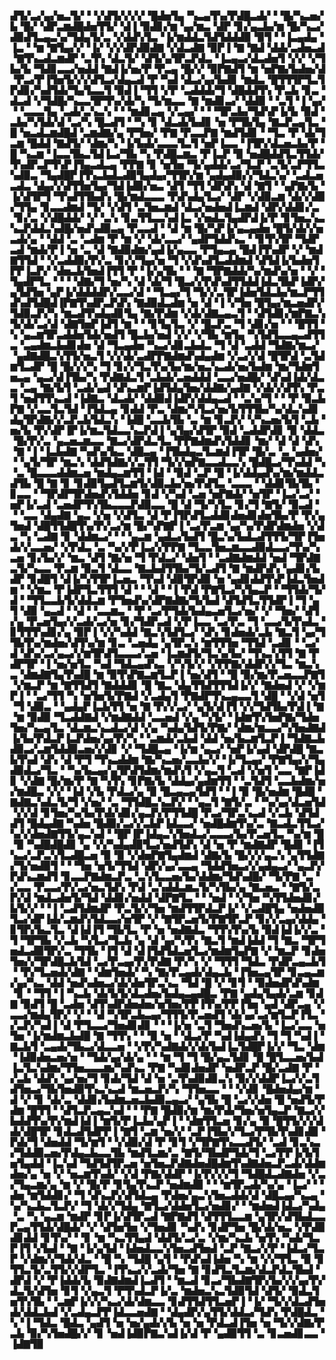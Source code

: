 ▟▜▞▃▞▄▞▅▃▜▞▝▝▞▟▜▞▞▞▞▝█▟▅▜▄▝▚▃▄▜▚▞▛▟█▃▟▞▝▝█▞▚▃▅▞▙▝█▞▝▟▛▃▆▟█▟▅▜▜▞▝▟▐▝▉▟▊▞▆▝▄▞▆▃▝▟▛▝▊▞▄▃▙▞▆▝█▞▚▃▞▟▉▟▜▃▄▃▚▞▜▟▄▜▞▃▝▞▟▟▚▜▃▝▐▞▆▟▟▃▜▟▜▟▟▟▉▝▉▜▝▝▐▃▄▟▄▝▐▃▝▝▆▝▇▜▄▞▞▝▐▞▝▞▞▟▛▟▉▟▇▝▞▟▃▟▇▝▉▛▐▝▇▝▇▟▝▟▟▞▃▟▅▃▟▝▇▜▚▃▟▃▆▟▛▝▃▜▚▝▟▃▜▞▝▟▜▞▄▜▛▃▛▟▃▝▐▃▄▃▞▟▃▟▅▜▝▞▞▝▞▜▙▞▙▝▜▟▊▃▃▞▅▟▟▝▇▟▐▞▅▞▛▝▛▃▄▝█▞▞▝▉▛▇▟▜▝▆▝▅▛▇▞▙▟▅▞▟▝▛▃▞▛▐▜▅▜▞▞▞▟▜▃▞▟▄▃▟▝▛▝▚▟▝▟▃▞▄▞▙▟▊▝▆▟▃▝█▜▜▜▛▜▃▜▛▟▊▞▚▟▜▟▞▜▄▜▃▃▜▝▉▟▐▝▜▜▝▞▛▝▃▟▟▟▞▜▝▟█▟▟▜▚▝▛▃▙▝▊▃▝▟▃▟▝▞▜▟█▞▚▃▃▜▛▜▚▞▟▞▚▝▜▞▆▃▃▝▇▝▆▟▊▃▞▝▟▟▉▝▝▃▜▝▐▝▄▞▝▝▃▃▃▜▄▝▃▟▞▃▚▃▚▝▝▝▆▟▊▃▄▝▞▃▄▞▝▝▝▜▛▃▙▞▜▟▚▛▐▞▙▝▉▟▝▃▙▞▚▜▟▞▟▝▃▞▚▝█▃▟▜▝▝▚▝▊▝▟▃▟▞▙▟▊▝▅▝▛▜▙▜▄▝▇▃▛▃▄▜▃▝█▝▅▃▟▃▆▟█▟▝▃▆▟▇▞▄▝▛▜▅▞▝▛▇▝▛▃▃▛▇▝▆▟▜▟▊▝▝▜▃▝▛▝▟▞▜▃▆▝█▟▟▝▇▟▜▞▝▟▆▞▚▝▐▞▙▟▞▃▃▃▜▃▜▝▅▛▐▃▃▝▐▜▛▞▟▃▅▃▙▞▛▝█▝▚▃▆▝▐▃▃▜▙▃▜▟▐▃▞▜▙▝▚▝▛▟█▃▆▃▝▛▐▃▛▝▉▝▅▟█▟▟▜▃▜▜▟▞▜▚▟▛▃▛▜▚▛▐▜▄▃▟▃▄▝▛▛▇▝▊▝▅▜▅▝▜▞▄▟▟▞▃▞▜▃▛▝▃▜▞▃▛▜▜▃▚▟▉▃▝▜▄▟█▛▐▜▚▃▙▟▃▟▉▜▄▟▄▞▜▜▛▞▆▝▄▟▄▟▉▞▞▜▟▃▚▞▝▃▟▃▅▃▟▃▝▟▄▞▞▟▜▜▅▜▄▞▜▟▐▟▉▞▅▃▝▟▜▝▜▜▝▟▛▟▚▝▟▝▇▜▝▝▄▛▇▞▙▝▐▞▟▜▛▜▝▜▚▟▜▜▙▟▚▝█▞▆▟▃▃▃▝▛▟▚▟▄▜▃▞▝▟▛▝▞▟▉▃▆▝▟▞▞▟▉▞▜▜▄▝▊▃▃▟▆▟▝▜▞▝▞▟▜▝▃▜▅▃▆▟▝▟▃▞▅▟▅▟▐▃▆▟▝▟▛▞▟▟▊▞▃▝▊▞▃▝▞▟█▟▟▞▝▞▝▃▚▝▊▃▜▜▃▃▚▟▐▃▝▞▅▟▃▜▄▟▛▟▐▞▛▝▊▜▅▃▚▃▚▃▛▟▟▃▚▟█▞▅▟▚▟▉▃▄▝▛▃▃▟▝▝▟▝▆▝█▞▚▛▐▞▄▃▄▟▅▝█▜▞▟▞▞▅▃▟▞▄▝▝▟▟▝▃▝▃▟▆▝▛▝▆▝▞▝▟▞▃▃▞▝▄▟▛▜▟▟▚▃▝▝▊▜▚▜▛▝▜▟▛▃▟▝▆▟▞▛▐▝▅▝▃▝▟▝▇▟▉▟▆▞▄▟▐▞▄▃▃▝▛▜▄▃▄▝█▟▐▜▚▟▛▝▞▝▆▟▇▜▜▟▝▝▞▃▟▟▉▞▛▞▃▝▊▞▞▜▄▞▅▝▜▝▞▟▚▟▜▃▟▟▆▟▝▟▜▟▐▞▙▟▅▜▛▛▐▃▛▞▝▟▅▃▙▜▅▟▐▜▜▝▛▝▐▞▄▜▙▝▝▝▇▝▜▛▇▟▟▞▚▞▆▟▚▞▅▝▝▞▝▜▄▟▛▜▃▝▝▝▝▟▇▞▜▝▅▞▚▝▟▝▟▞▜▝█▃▞▞▛▟▚▟▜▜▟▟▐▟▃▜▙▛▐▟▛▞▄▜▟▜▅▝▄▛▐▞▟▟▟▟▛▞▃▃▞▟▝▝▜▃▄▞▜▝▜▞▞▃▜▛▐▟▅▜▟▃▙▞▆▃▛▜▜▟▚▟▜▟█▟▐▛▇▜▚▟▛▃▛▟▚▝▇▟▉▟▃▟▆▝▅▝▟▝▐▝▞▜▅▝█▜▄▞▆▃▅▟▛▞▜▟▉▃▛▞▚▝▆▃▟▜▚▟▄▟▊▜▄▝▇▞▛▟▆▝▞▟▞▟▇▃▄▃▜▝▝▟▜▟▊▞▆▛▇▃▚▜▞▟▞▃▞▟▝▟▇▜▅▛▐▟▜▝▆▝▝▝▊▜▄▜▃▝▞▝█▃▛▃▝▜▝▟▊▞▅▝▝▝█▜▜▝▚▝▄▃▆▜▛▃▟▟▅▜▟▞▅▟▜▝█▃▙▞▅▟▝▞▞▝▞▜▙▝▆▜▄▝▚▜▟▜▃▃▄▃▟▜▜▃▝▃▄▟▆▃▙▟▊▟▅▝▟▝▜▃▄▟▅▝▚▃▞▟▊▃▙▟▃▝▜▝▟▝▃▟▟▝▜▟▇▞▆▃▞▝▄▟▇▟█▃▚▜▜▞▅▃▜▝▞▞▟▞▃▟▛▛▇▟▆▟▚▟▄▟▆▝▞▃▞▞▟▝█▜▛▟▝▃▜▟▆▜▃▟▛▝█▝█▞▞▞▚▝▜▝▊▞▞▜▃▜▚▞▙▞▆▞▅▃▚▃▟▞▅▞▙▟▆▝▆▞▜▟▆▜▅▃▄▝▄▃▞▟▐▜▙▞▚▝▛▟▇▟▃▜▝▃▙▟▞▃▅▟▟▟▝▃▃▞▅▟█▞▝▟▚▟▐▟▞▟▃▃▝▃▄▝▇▞▙▜▝▃▟▞▄▟▝▟▚▃▆▛▐▟▜▟▄▜▅▞▟▟▇▞▄▟▇▝▞▟▞▞▟▜▚▝▛▃▜▝▅▟▜▜▚▃▟▝▐▟▇▃▝▟▃▟▞▝▟▟▉▟▐▟▛▞▟▟▄▃▟▝▝▃▚▞▜▝▝▝▛▝▉▃▙▛▇▝▞▃▃▜▃▜▟▝▐▜▟▃▄▝▊▟▟▝▛▃▝▟▆▞▚▜▃▞▅▞▙▜▜▜▙▞▚▞▟▃▚▟▊▟▄▜▛▟▇▞▞▃▛▃▙▜▟▃▚▝▐▟█▝▃▃▙▜▙▝▃▝▆▝▊▃▛▞▝▞▚▃▅▞▙▜▝▃▙▝▅▞▙▝▛▞▟▛▐▛▐▞▆▃▜▟▃▃▚▃▛▟▐▝▄▜▄▞▟▜▛▝▉▟▝▃▟▟▛▟▊▝▉▝▟▟▃▝█▞▛▞▃▝▄▃▅▃▆▃▃▝▇▃▞▟▛▟▃▜▃▝▛▛▇▟▆▟▚▜▟▟▊▝▆▞▝▟▝▟▝▟▚▝▇▝▐▝▐▃▙▟▇▝▚▟▚▞▙▃▝▟█▃▄▝▐▜▙▟▄▃▜▃▆▟▐▜▛▝█▞▃▝▃▝▄▟▅▞▝▝▄▜▞▜▛▝▆▃▚▝▟▟▜▟▇▞▞▃▜▜▝▜▞▞▅▛▇▃▃▟▃▃▚▝█▟█▃▞▜▚▟▟▝▚▝▃▝█▃▃▃▟▟▆▃▅▝▆▟▄▃▆▜▜▝▐▟▝▝▉▟▝▃▛▝█▝▐▞▟▟▄▟▚▞▆▞▆▟▟▃▟▜▙▝█▝▇▝▊▝▊▟▉▜▄▟▜▃▆▜▞▟▉▃▙▞▅▞▛▟▜▃▝▃▃▃▝▝▟▟▊▜▙▜▙▝▊▃▃▝▝▜▛▟▛▜▛▟▅▟▚▜▟▟▅▝▊▟▝▞▚▟▝▃▅▝▅▛▇▟▞▝▅▜▛▝▐▃▞▃▞▝▅▛▐▞▃▟▝▃▅▟▛▜▚▜▙▃▃▃▛▟▉▃▃▝█▝▟▝▜▞▚▜▃▝▊▞▜▝▇▜▞▝▉▃▟▝▝▝▃▃▝▟▄▟▇▝▄▃▝▞▅▝▞▟▜▃▝▟▝▛▐▜▛▟▜▃▟▟▊▟▅▟▊▟▅▜▙▞▛▝▛▞▄▜▅▟▝▟█▜▜▟█▜▚▞▛▞▃▞▆▝█▞▚▛▇▛▐▝▃▞▛▃▆▝▄▞▚▞▛▟▛▟▆▟▅▝▞▟▃▝▚▝▃▟▇▝▊▝▟▟▆▃▞▝▝▝▄▃▆▝▄▟▃▞▙▟▜▝█▃▚▞▙▟▃▟▜▜▜▞▜▛▐▜▅▟▞▞▃▃▅▞▝▞▛▟▃▝▃▝▚▞▞▛▐▃▞▞▛▛▇▝▜▃▃▜▅▃▆▃▃▟▉▟▃▃▞▜▚▞▚▃▅▝▊▞▙▞▞▝▆▃▝▟▜▝▇▞▅▝▜▝▛▟▃▞▝▟▅▜▝▝▃▟▇▟▆▟▟▝▅▟▝▜▛▟▇▃▜▞▚▃▃▝▛▃▆▝▉▃▜▝▟▃▃▝▇▃▙▟▜▜▙▞▜▞▃▟▜▝▇▝▆▟▛▟▚▝▄▟▊▞▙▟▛▝▊▟█▜▝▟▐▞▚▜▜▛▐▃▅▃▝▜▚▟▝▟▉▜▛▟▉▝▅▝▄▟▊▟▟▜▚▛▐▟▃▜▅▟▆▝▝▞▆▃▝▛▐▟▛▜▃▜▜▜▝▟▝▝▝▟▝▝▐▝▛▟▝▛▇▜▃▞▚▜▄▃▛▝▝▜▜▟▞▜▞▟▝▝▜▜▃▃▙▜▞▟▟▃▆▝▛▜▅▟▚▞▟▛▇▟▇▞▜▞▙▟▝▟▜▟▜▃▜▜▟▛▐▝▜▝▄▜▝▟▉▝▄▃▟▝▝▟▝▝▃▃▆▃▝▝▛▝▃▞▛▜▟▞▙▟▄▃▅▜▃▞▅▞▝▞▝▜▅▞▝▟▜▞▄▝▛▃▅▜▄▞▞▃▟▞▃▞▅▝▊▞▜▟▛▃▟▝▞▛▐▃▃▝▃▞▛▃▝▜▝▃▃▞▙▜▚▟▃▝▊▜▜▜▚▟▊▞▄▝▉▛▐▝▞▞▚▟▟▝▇▃▚▜▟▜▃▞▝▟▚▝▊▟▅▟▞▃▙▝▇▃▜▝▄▞▜▜▙▜▚▞▆▟▅▞▟▜▚▞▆▝▊▃▝▃▅▟▄▝▄▜▛▃▚▝▆▜▜▜▅▝▜▜▟▝▃▟▊▝▝▃▞▟▝▟▚▞▃▞▄▃▞▞▆▜▛▟▜▃▃▃▞▃▅▝▐▃▆▟▜▞▜▃▚▞▙▞▝▜▚▃▚▜▜▝▇▝▛▟▛▜▛▝▐▝▅▞▅▜▃▝▚▟▝▜▟▃▄▟▚▃▝▞▚▜▞▞▝▞▛▛▇▞▟▟▛▞▞▜▃▝▆▃▚▃▝▟▆▟▇▜▄▜▚▟█▝▆▝▉▜▚▛▇▃▆▜▃▛▐▝▅▞▟▜▝▝█▝▉▞▆▞▛▃▅▃▃▛▇▜▝▞▆▃▛▝▆▝▇▜▜▟▜▝▇▟▟▟▊▝█▝▇▃▝▟▄▜▜▟▜▜▜▟▐▞▞▝▇▟▅▟▝▞▝▞▆▛▐▝▝▃▞▜▜▝▚▝▅▜▅▜▞▛▇▟▝▞▃▟▄▜▝▛▇▟▛▜▚▃▄▃▃▜▝▟█▝▝▞▟▝▅▜▝▜▝▟▉▃▝▝▄▟▄▛▐▃▙▜▜▝▅▝▇▝▛▞▞▃▞▝▄▜▞▟▐▜▝▞▞▜▟▜▙▞▛▟▐▝▇▝▆▝▉▟▉▝▜▃▟▟▇▟▝▞▆▟▇▟▟▝▃▃▅▟▝▞▄▝▚▜▞▝▐▟▆▜▚▜▅▛▇▞▜▟▅▜▅▞▚▃▄▜▃▝▟▃▆▃▚▃▟▃▞▟▝▞▄▝▚▟▄▜▟▜▞▛▇▞▝▟▆▞▆▃▃▞▚▜▅▟▇▟▐▞▙▞▛▟▃▛▐▃▛▟▅▞▄▞▛▞▚▝▝▃▆▟▞▃▙▟▝▟▟▝▅▞▙▃▆▜▃▛▐▝▜▟▇▃▙▟▉▃▞▃▆▜▟▟▉▃▅▞▞▟▊▝▞▝▜▟█▃▄▝▐▞▆▝▄▃▞▝▅▛▐▞▄▟▝▟▛▟█▝▇▃▙▜▚▟▝▟▚▝▟▝▛▜▝▜▚▃▟▟▆▝▇▞▚▃▅▞▃▃▙▞▞▝▐▞▜▃▄▞▝▛▇▜▄▞▞▜▄▟▉▟▃▞▜▃▝▝▚▞▙▃▄▞▄▜▛▟▜▟▆▞▆▟▚▜▝▞▄▃▜▝▃▟▝▞▅▜▝▃▃▝▇▛▐▟▊▝▞▟▇▝█▞▆▞▛▝▇▝▚▜▚▝▊▛▇▞▙▝▟▟▄▞▄▟▆▜▜▝▝▃▜▟▜▝▃▃▙▟▆▞▅▞▆▟█▃▝▞▞▝▐▟▝▞▙▝▛▟▃▞▄▝▉▝█▃▄▃▄▜▟▜▝▝▐▝▉▝█▞▅▟▆▝█▟█▝▇▟▇▃▚▟▃▜▞▜▝▞▅▞▝▃▝▜▜▟█▃▚▃▛▞▝▝▄▃▜▝▇▜▞▃▝▝▚▞▄▞▟▃▅▜▟▝▞▞▟▝▊▜▅▞▚▞▙▞▛▟▞▟▊▞▄▃▛▞▛▜▜▟█▝▛▃▞▜▛▃▚▃▟▝▞▃▙▝▟▜▟▟▜▝█▟▄▟▇▝▚▟▅▝█▟▉▞▃▞▞▃▙▛▐▟▃▃▞▝▅▟█▟▆▜▚▞▃▝▇▃▟▃▜▜▃▞▚▞▞▟▅▟▇▜▜▞▄▃▚▟▝▝█▛▐▛▐▟▄▃▚▜▅▟▃▞▃▃▃▞▙▞▛▃▅▜▃▝▚▞▆▝█▝▉▝▚▟█▟█▟▊▝▄▝▞▞▚▟▄▟▉▜▃▞▅▟▜▟▚▝▟▝▅▝▛▝▆▟▇▟▛▝█▟▊▝▐▜▚▃▞▃▛▃▚▜▃▟█▃▅▝▉▝▉▝▞▟▅▛▇▜▄▟▆▟▝▟▇▞▙▝█▞▞▞▄▃▚▝▄▜▜▟▇▞▜▞▅▟▉▜▝▝▝▜▅▝▅▜▞▜▜▟▝▟▛▞▄▞▃▃▄▝▜▟▟▜▅▃▞▞▄▟▄▃▞▝▄▃▛▞▛▟▚▃▆▟▜▝▊▃▃▛▇▟▆▃▛▃▝▃▚▜▃▃▅▞▙▞▟▟▆▞▜▟▚▟█▞▝▜▞▛▇▝▃▝▞▃▃▝▛▃▃▞▛▞▃▞▅▃▜▟▚▝▛▟▝▃▚▟▟▃▆▃▜▞▚▜▙▞▄▝▇▃▅▃▝▝▇▜▞▃▛▞▟▝▆▟▃▟▅▜▞▜▟▝▟▟▊▞▅▟▟▝▟▛▇▜▃▝▝▝▅▟▝▝▞▜▅▝▚▜▜▟▅▟▊▞▙▜▞▞▝▝▐▝▃▟▜▟▆▟▛▝▛▃▜▞▞▜▅▝▆▟▜▜▛▟▃▛▐▞▝▞▃▟█▜▄▝▅▟▅▟▉▜▃▞▟▛▐▟▞▃▆▟▚▜▟▃▃▞▅▜▛▝▞▝▇▜▛▃▅▜▞▛▇▜▛▃▛▝▊▞▞▃▄▞▟▟▄▝▊▜▛▞▙▃▜▃▝▟▐▟▐▜▝▜▙▜▃▝▛▝▅▝▅▟▇▟▃▝▜▜▚▜▚▞▙▝▉▟▐▟▐▞▞▃▝▜▝▜▛▜▙▝▞▃▙▝▚▜▃▞▜▃▙▝▄▝▟▝▄▞▚▜▚▝▇▃▜▝▆▟▐▟▟▝▜▝▇▃▝▜▛▜▅▟▃▟▉▜▛▞▃▝▜▜▙▝▐▜▝▟▝▟▐▜▟▜▟▃▅▜▃▞▆▟▆▜▄▛▇▝▞▝▆▃▛▝▊▟▅▜▅▞▞▜▛▟█▃▙▜▟▝▃▞▛▃▄▞▛▞▛▟▇▝▛▞▚▝▞▝▜▜▜▝▜▟▃▝▛▟▛▃▄▃▙▜▝▝▛▞▜▃▅▟▞▟▇▝▝▟▆▜▅▟▞▝▚▝▇▞▛▃▄▟▞▟▄▃▙▝▐▜▅▃▄▜▛▝▊▃▄▃▆▞▄▞▚▃▝▟▟▝▅▟▚▟▅▃▞▟▞▟▅▜▛▃▚▃▝▜▟▝█▝▞▝▊▜▝▝▉▟▅▟▛▟▚▟▆▝▊▝▝▜▜▝▐▝▚▃▙▝▟▞▙▜▞▟▃▟▅▞▙▟▄▃▄▟█▃▝▛▇▝▄▟▄▜▄▟▞▃▆▝▊▟▇▝▉▟▜▝█▝▃▟▅▝▟▜▚▟▛▟▅▟▅▞▅▜▅▞▛▛▐▜▚▞▛▛▐▜▅▝▄▟▝▟▛▃▄▝▞▃▃▞▆▟▄▜▛▞▝▞▝▝▟▝▚▜▛▃▙▃▄▞▜▜▜▞▛▃▅▟▜▝▟▞▄▞▃▞▆▜▃▛▐▜▃▝▞▃▛▞▚▟▐▝▟▝▛▜▃▃▞▜▅▟▊▟▊▝▝▝▐▞▅▝▃▜▝▜▅▟▚▃▅▞▙▝▐▃▞▃▃▝▅▜▅▝▐▞▆▟▆▃▙▟█▝▇▝▜▜▚▝▝▝▉▝▅▝▝▟▃▞▛▝▚▟▐▟▄▟▚▝▜▝▜▝▚▟▐▝▇▃▙▜▝▃▄▟▞▜▙▃▞▟▃▃▅▝▝▞▛▞▚▟▇▟▞▞▟▞▙▟▐▃▜▟█▛▐▞▞▝▜▃▝▟▆▝▐▟▉▟▅▃▅▞▅▝▝▜▟▞▄▞▟▞▄▝▝▝▆▝▜▝▜▝█▞▄▃▜▟▊▝█▝█▜▃▃▅▞▙▟▐▃▜▃▚▟▆▞▜▜▅▃▃▃▆▞▚▟▚▃▝▛▇▝▚▟▊▟▅▟▛▝▅▟▛▃▛▝█▞▃▟▇▝▛▝▞▃▙▝▟▟▚▝▄▞▅▞▜▝▊▟▞▜▟▝▟▝▅▝▃▜▚▟▉▟▊▃▚▝▉▞▞▟▟▛▐▃▞▞▃▜▟▜▅▃▞▜▙▜▅▟▉▜▚▃▚▃▟▝▆▃▅▃▛▞▚▝▜▜▅▃▃▝▝▝▞▟▊▝█▟▅▟▄▞▆▝▟▝▞▝▊▝▟▞▃▝▟▟▊▞▙▟▆▃▅▃▙▟▉▃▄▃▞▝▄▜▙▝█▝▃▞▞▟▅▝█▝▅▟▜▞▛▟▆▝█▜▜▝▝▟▜▃▛▃▄▃▚▟▝▝▝▛▇▝█▟▉▞▆▝▆▞▛▟▞▜▅▞▅▜▄▃▛▝▇▃▞▞▙▟▟▜▚▞▛▞▆▟▐▟▐▝▆▜▞▛▐▃▙▞▄▛▐▝▝▟▆▜▜▃▅▝▊▞▄▝▉▝█▜▜▞▞▞▟▟▞▟█▜▛▝▊▟▃▟▜▟▛▛▐▝▇▜▝▃▆▝▅▞▞▝▃▛▐▜▙▞▞▜▃▞▛▜▙▜▚▟▊▟▉▝▛▟▞▜▝▟▅▟▟▝▜▞▆▜▝▝▞▟▉▞▟▝▛▝▊▜▝▞▜▛▇▜▚▃▃▟▜▞▝▃▟▝▊▃▚▃▞▜▟▟▉▃▅▞▛▟▄▃▙▃▃▜▙▝▆▟▜▃▆▞▃▝▇▜▞▜▙▟▛▜▟▞▜▝▃▞▛▛▐▞▙▜▅▜▄▟▟▝▐▃▚▟▝▜▟▜▟▜▛▃▅▝▅▜▅▃▛▟▇▟▅▟█▟▆▜▚▟▇▟▅▃▛▃▟▞▟▟▆▟▅▞▄▝▅▝▞▝▅▃▆▜▚▟▞▝▞▟▝▛▇▞▟▟▛▝▐▞▛▞▞▞▜▝▜▟█▟▃▟▇▟▅▝▞▃▞▜▄▃▆▞▄▝▆▝▞▝█▞▛▝▊▜▄▜▚▃▛▝▅▟▆▟▉▝▝▝▆▜▛▃▟▞▚▞▄▝▐▃▞▝▝▟▅▝▆▜▟▟▊▞▝▜▝▟▚▃▛▞▟▜▟▃▄▝▛▟▅▞▄▃▚▜▅▃▟▟▞▟▝▟█▃▄▞▚▃▄▝▚▞▚▃▙▃▜▃▛▞▝▜▝▟▞▞▜▟▄▝▇▜▃▞▟▟▅▜▃▞▅▟▊▞▝▝▆▟▅▟▐▟▃▞▚▟▄▝▃▝▚▝▄▃▆▝▆▟▛▝▊▛▐▞▟▜▛▃▟▝▇▛▇▟▜▝▟▜▜▜▃▃▆▝▄▜▛▞▟▜▙▟▃▃▛▃▄▜▜▟▞▟█▟▞▝▞▝▟▜▅▜▅▝▞▜▅▟▊▝▚▟▚▝▊▟▛▜▅▝█▞▟▞▅▃▝▞▛▟▉▟▊▟▟▝▊▜▚▞▝▝▊▝▆▝▚▃▜▜▄▟▝▟▟▜▞▃▞▃▝▞▆▞▚▃▙▝▅▜▚▝▚▟▞▜▃▛▐▜▝▞▙▟▝▝▇▝▐▞▄▜▟▝▐▟▅▟▃▃▚▜▅▃▟▜▅▟▝▃▛▝▇▃▞▞▛▝▐▟▃▞▜▃▛▝▞▟▆▞▞▜▟▞▟▃▝▝█▝▚▝▜▟█▝▄▜▝▝▛▟▚▟▐▟▅▝▚▝▆▝▞▞▜▜▃▝▉▝▊▜▜▃▜▞▃▜▜▞▞▟▛▜▃▝▐▜▚▃▞▞▃▟▞▜▅▝▇▝▊▟▜▃▜▃▆▞▟▃▛▟▃▜▙▟▝▟▛▟▝▞▝▛▐▟▟▞▙▝▉▟▇▟▆▟▐▃▟▜▝▝▆▃▟▝▊▃▞▜▙▟▇▜▛▞▙▞▞▞▄▞▛▞▟▃▜▞▟▜▅▝▊▜▝▞▄▃▜▝▛▜▚▟▃▛▐▞▃▝▆▟▅▃▚▃▜▟▉▜▟▝▟▜▞▝▉▟▃▜▅▜▚▜▙▝▝▃▆▛▐▞▞▞▚▃▞▟▞▟▆▃▃▝▊▟▜▜▟▜▜▃▅▛▐▝▐▞▝▜▞▞▟▃▟▜▅▟▞▟▟▃▙▟▝▞▃▟▄▃▛▛▐▟▃▃▅▟▇▝▝▟▄▟▛▞▄▜▜▞▟▟▃▞▜▟▚▝▛▟█▟▃▝▚▝▐▝▜▟▃▝█▟▃▝▄▟▜▝▅▝▅▞▄▟▞▞▙▝▅▝▅▝▛▟▃▟▐▜▅▝▅▝▜▞▞▟▇▞▛▃▙▝▉▞▚▜▅▟█▞▞▝▊▝▅▟▐▟▉▛▇▃▚▟▐▞▟▝▛▝▄▟▉▜▜▝▃▝▊▃▅▟▊▃▃▝▐▟▇▜▉
